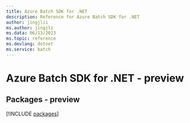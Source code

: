 ```yaml
---
title: Azure Batch SDK for .NET
description: Reference for Azure Batch SDK for .NET
author: jingjlii
ms.author: jingjli
ms.data: 06/13/2023
ms.topic: reference
ms.devlang: dotnet
ms.service: batch
---
```

# Azure Batch SDK for .NET - preview
## Packages - preview
[!INCLUDE [packages](batch-index.md)]